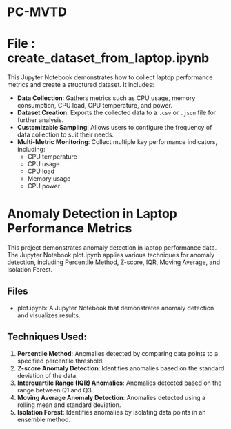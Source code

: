# PC-MVTD

# File : create_dataset_from_laptop.ipynb

This Jupyter Notebook demonstrates how to collect laptop performance metrics and create a structured dataset. It includes:

- **Data Collection**: Gathers metrics such as CPU usage, memory consumption, CPU load, CPU temperature, and power.
- **Dataset Creation**: Exports the collected data to a `.csv` or `.json` file for further analysis.
- **Customizable Sampling**: Allows users to configure the frequency of data collection to suit their needs.
- **Multi-Metric Monitoring**: Collect multiple key performance indicators, including:
  - CPU temperature
  - CPU usage
  - CPU load
  - Memory usage
  - CPU power

# Anomaly Detection in Laptop Performance Metrics
This project demonstrates anomaly detection in laptop performance data. The Jupyter Notebook plot.ipynb applies various techniques for anomaly detection, including Percentile Method, Z-score, IQR, Moving Average, and Isolation Forest.

## Files
- plot.ipynb: A Jupyter Notebook that demonstrates anomaly detection and visualizes results.

## Techniques Used:
1. **Percentile Method**: Anomalies detected by comparing data points to a specified percentile threshold.
2. **Z-score Anomaly Detection**: Identifies anomalies based on the standard deviation of the data.
3. **Interquartile Range (IQR) Anomalies**: Anomalies detected based on the range between Q1 and Q3.
4. **Moving Average Anomaly Detection**: Anomalies detected using a rolling mean and standard deviation.
5. **Isolation Forest**: Identifies anomalies by isolating data points in an ensemble method.
